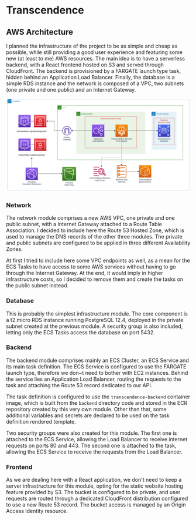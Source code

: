 # Transcendence

## AWS Architecture

I planned the infrastructure of the project to be as simple and cheap as possible, while still providing a good user experience and featuring some new (at least to me) AWS resources. The main idea is to have a serverless backend, with a React frontend hosted on S3 and served through CloudFront. The backend is provisioned by a FARGATE launch type task, hidden behind an Application Load Balancer. Finally, the database is a simple RDS instance and the network is composed of a VPC, two subnets (one private and one public) and an Internet Gateway.

![AWS Architecture](./assets/architecture.png 'AWS Architecture')

### Network

The network module comprises a new AWS VPC, one private and one public subnet, with a Internet Gateway attached to a Route Table Association. I decided to include here the Route 53 Hosted Zone, which is used to manage the DNS records of the other three modules. The private and public subnets are configured to be applied in three different Availability Zones.

At first I tried to include here some VPC endpoints as well, as a mean for the ECS Tasks to have access to some AWS services without having to go through the Internet Gateway. At the end, it would imply in higher infrastructure costs, so I decided to remove them and create the tasks on the public subnet instead.

### Database

This is probably the simplest infrastructure module. The core component is a t2.micro RDS instance running PostgreSQL 12.4, deployed in the private subnet created at the previous module. A security group is also included, letting only the ECS Tasks access the database on port 5432.

### Backend

The backend module comprises mainly an ECS Cluster, an ECS Service and its main task definition. The ECS Service is configured to use the FARGATE launch type, therefore we don~t need to bother with EC2 instances. Behind the service lies an Application Load Balancer, routing the requests to the task and attaching the Route 53 record dedicated to our API.

The task definition is configured to use the `transcendence-backend` container image, which is built from the `backend` directory code and stored in the ECR repository created by this very own module. Other than that, some additional variables and secrets are declared to be used on the task definition rendered template.

Two security groups were also created for this module. The first one is attached to the ECS Service, allowing the Load Balancer to receive internet requests on ports 80 and 443. The second one is attached to the task, allowing the ECS Service to receive the requests from the Load Balancer.

### Frontend

As we are dealing here with a React application, we don't need to keep a server infrastructure for this module, opting for the static website hosting feature provided by S3. The bucket is configured to be private, and user requests are routed through a dedicated CloudFront distribution configured to use a new Route 53 record. The bucket access is managed by an Origin Access Identity resource.
